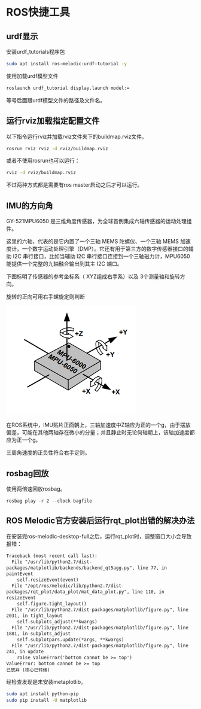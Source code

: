 # ROS快捷工具

## urdf显示

安装urdf_tutorials程序包

```bash
sudo apt install ros-melodic-urdf-tutorial -y
```

使用加载urdf模型文件

```bash
roslaunch urdf_tutorial display.launch model:=
```

等号后面跟urdf模型文件的路径及文件名。



## 运行rviz加载指定配置文件

以下指令运行rviz并加载rviz文件夹下的buildmap.rviz文件。

```bash
rosrun rviz rviz -d rviz/buildmap.rviz
```

或者不使用rosrun也可以运行：

```bash
rviz -d rviz/buildmap.rviz
```

不过两种方式都是需要有ros master启动之后才可以运行。



## IMU的方向角

GY-521MPU6050 是三维角度传感器，为全球首例集成六轴传感器的运动处理组件。

这里的六轴，代表的是它内置了一个三轴 MEMS 陀螺仪、一个三轴 MEMS 加速度计，一个数字运动处理引擎（DMP）。它还有用于第三方的数字传感器接口的辅助 I2C 串行接口，比如当辅助 I2C 串行接口连接到一个三轴磁力计，MPU6050 能提供一个完整的九轴融合输出到其主 I2C 端口。 

 下图标明了传感器的参考坐标系（ XYZ组成右手系）以及 3个测量轴和旋转方向。

旋转的正向可用右手螺旋定则判断


![](imgs/MPU6050.png)

在ROS系统中，IMU贴片正面朝上，三轴加速度中Z轴应为正的一个g，由于摆放偏差，可能在其他两轴存在微小的分量；并且静止时无论何轴朝上，该轴加速度都应为正一个g。

三周角速度的正负性符合右手定则。



## rosbag回放

使用两倍速回放rosbag。

```
rosbag play -r 2 --clock bagfile
```



## ROS Melodic官方安装后运行rqt_plot出错的解决办法

在安装完ros-melodic-desktop-full之后，运行rqt_plot时，调整窗口大小会导致报错：

```
Traceback (most recent call last):
  File "/usr/lib/python2.7/dist-packages/matplotlib/backends/backend_qt5agg.py", line 77, in paintEvent
    self.resizeEvent(event)
  File "/opt/ros/melodic/lib/python2.7/dist-packages/rqt_plot/data_plot/mat_data_plot.py", line 110, in resizeEvent
    self.figure.tight_layout()
  File "/usr/lib/python2.7/dist-packages/matplotlib/figure.py", line 2031, in tight_layout
    self.subplots_adjust(**kwargs)
  File "/usr/lib/python2.7/dist-packages/matplotlib/figure.py", line 1881, in subplots_adjust
    self.subplotpars.update(*args, **kwargs)
  File "/usr/lib/python2.7/dist-packages/matplotlib/figure.py", line 241, in update
    raise ValueError('bottom cannot be >= top')
ValueError: bottom cannot be >= top
已放弃 (核心已转储)
```

经检查发现是未安装metaplotlib。

```bash
sudo apt install python-pip
sudo pip install -U matplotlib
```



